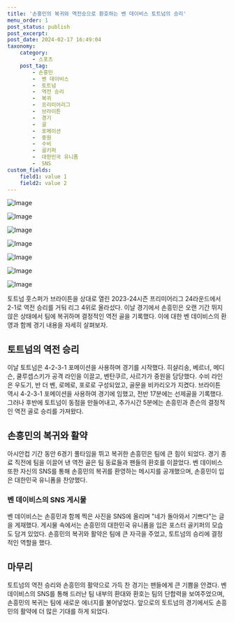 ```yaml
---
title: '손흥민의 복귀와 역전승으로 환호하는 벤 데이비스 토트넘의 승리'
menu_order: 1
post_status: publish
post_excerpt: 
post_date: 2024-02-17 16:49:04
taxonomy:
    category:
        - 스포츠
    post_tag:
        - 손흥민
        -  벤 데이비스
        -  토트넘
        -  역전 승리
        -  복귀
        -  프리미어리그
        -  브라이튼
        -  경기
        -  골
        -  포메이션
        -  중원
        -  수비
        -  골키퍼
        -  대한민국 유니폼
        -  SNS
custom_fields:
    field1: value 1
    field2: value 2
---
```


![Image](https://imgnews.pstatic.net/image/411/2024/02/11/0000041473_001_20240211184101365.png?type=w647)

![Image](https://imgnews.pstatic.net/image/411/2024/02/11/0000041473_002_20240211184101449.png?type=w647)

![Image](https://imgnews.pstatic.net/image/411/2024/02/11/0000041473_004_20240211184101540.jpg?type=w647)

![Image](https://imgnews.pstatic.net/image/411/2024/02/11/0000041473_005_20240211184101581.jpg?type=w647)

![Image](https://imgnews.pstatic.net/image/411/2024/02/11/0000041473_006_20240211184101619.jpg?type=w647)

![Image](https://imgnews.pstatic.net/image/411/2024/02/11/0000041473_007_20240211184101659.jpg?type=w647)

![Image](https://imgnews.pstatic.net/image/411/2024/02/11/0000041473_003_20240211184101509.jpg?type=w647)

토트넘 훗스퍼가 브라이튼을 상대로 열린 2023-24시즌 프리미어리그 24라운드에서 2-1로 역전 승리를 거둬 리그 4위로 올라섰다. 이날 경기에서 손흥민은 오랜 기간 뛰지 않은 상태에서 팀에 복귀하며 결정적인 역전 골을 기록했다. 이에 대한 벤 데이비스의 환영과 함께 경기 내용을 자세히 살펴보자.
## 토트넘의 역전 승리
이날 토트넘은 4-2-3-1 포메이션을 사용하며 경기를 시작했다. 히샬리송, 베르너, 메디슨, 쿨루셉스키가 공격 라인을 이끌고, 벤탄쿠르, 사르가가 중원을 담당했다. 수비 라인은 우도기, 반 더 벤, 로메로, 포로로 구성되었고, 골문을 비카리오가 지켰다. 
브라이튼 역시 4-2-3-1 포메이션을 사용하여 경기에 임했고, 전반 17분에는 선제골을 기록했다. 그러나 후반에 토트넘이 동점을 만들어내고, 추가시간 5분에는 손흥민과 존슨의 결정적인 역전 골로 승리를 가져왔다.
## 손흥민의 복귀와 활약
아시안컵 기간 동안 6경기 풀타임을 뛰고 복귀한 손흥민은 팀에 큰 힘이 되었다. 경기 종료 직전에 팀을 이끌어 낸 역전 골은 팀 동료들과 팬들의 환호를 이끌었다. 벤 데이비스 또한 자신의 SNS를 통해 손흥민의 복귀를 환영하는 메시지를 공개했으며, 손흥민이 입은 대한민국 유니폼을 찬양했다.
### 벤 데이비스의 SNS 게시물
벤 데이비스는 손흥민과 함께 찍은 사진을 SNS에 올리며 "네가 돌아와서 기쁘다"는 글을 게재했다. 게시물 속에서는 손흥민의 대한민국 유니폼을 입은 포스터 골키퍼의 모습도 담겨 있었다. 손흥민의 복귀와 활약은 팀에 큰 자극을 주었고, 토트넘의 승리에 결정적인 역할을 했다.
## 마무리
토트넘의 역전 승리와 손흥민의 활약으로 가득 찬 경기는 팬들에게 큰 기쁨을 안겼다. 벤 데이비스의 SNS를 통해 드러난 팀 내부의 환대와 환호는 팀의 단합력을 보여주었으며, 손흥민의 복귀는 팀에 새로운 에너지를 불어넣었다. 앞으로의 토트넘의 경기에서도 손흥민의 활약에 더 많은 기대를 하게 되었다.

